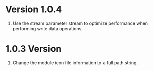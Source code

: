 # Version 1.0.4

1. Use the stream parameter stream to optimize performance when performing write data operations.

# 1.0.3 Version

1. Change the module icon file information to a full path string.
